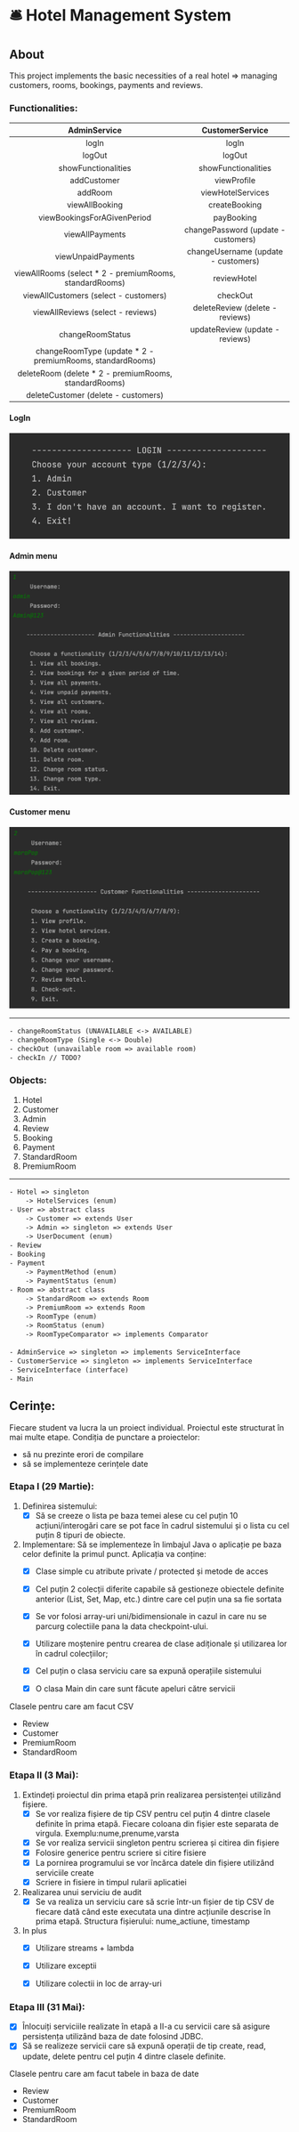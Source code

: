 # :bellhop_bell: Hotel Management System

## About
This project implements the basic necessities of a real hotel => managing customers, rooms, bookings, payments and reviews.

### Functionalities:

|                       AdminService                        |           CustomerService           |
|:---------------------------------------------------------:|:-----------------------------------:|
|                           logIn                           |                logIn                |
|                          logOut                           |               logOut                |    
|                    showFunctionalities                    |         showFunctionalities         |
|                        addCustomer                        |             viewProfile             |
|                          addRoom                          |          viewHotelServices          |
|                      viewAllBooking                       |            createBooking            |
|                viewBookingsForAGivenPeriod                |             payBooking              | 
|                      viewAllPayments                      | changePassword (update - customers) | 
|                    viewUnpaidPayments                     | changeUsername (update - customers) |
|  viewAllRooms (select * 2 - premiumRooms, standardRooms)  |             reviewHotel             |
|           viewAllCustomers (select - customers)           |              checkOut               |
|             viewAllReviews (select - reviews)             |   deleteReview (delete - reviews)   |
|                     changeRoomStatus                      |   updateReview (update - reviews)   |
| changeRoomType (update * 2 - premiumRooms, standardRooms) |                                     |
|   deleteRoom (delete * 2 - premiumRooms, standardRooms)   |                                     |
|            deleteCustomer (delete - customers)            |                                     |

#### LogIn
![](/img/login.png)

#### Admin menu
![](/img/adminMenu.png)

#### Customer menu
![](/img/customerMenu.png)


------------------------------
    - changeRoomStatus (UNAVAILABLE <-> AVAILABLE)
    - changeRoomType (Single <-> Double)
    - checkOut (unavailable room => available room)
    - checkIn // TODO?


### Objects:
1) Hotel
2) Customer
3) Admin
4) Review
5) Booking
6) Payment
7) StandardRoom
8) PremiumRoom

--------------------------------
    - Hotel => singleton
        -> HotelServices (enum)
    - User => abstract class
        -> Customer => extends User
        -> Admin => singleton => extends User
        -> UserDocument (enum)
    - Review
    - Booking
    - Payment
        -> PaymentMethod (enum)
        -> PaymentStatus (enum)
    - Room => abstract class
        -> StandardRoom => extends Room
        -> PremiumRoom => extends Room
        -> RoomType (enum)
        -> RoomStatus (enum)
        -> RoomTypeComparator => implements Comparator

    - AdminService => singleton => implements ServiceInterface
    - CustomerService => singleton => implements ServiceInterface
    - ServiceInterface (interface)
    - Main


## Cerințe:
Fiecare student va lucra la un proiect individual. Proiectul este structurat în mai multe etape.
Condiția de punctare a proiectelor:
- să nu prezinte erori de compilare
- să se implementeze cerințele date


### Etapa I (29 Martie):
1. Definirea sistemului:
    -  [x] Să se creeze o lista pe baza temei alese cu cel puțin 10 acțiuni/interogări care
       se pot face în cadrul sistemului și o lista cu cel puțin 8 tipuri de obiecte.
2.  Implementare: Să se implementeze în limbajul Java o aplicație pe baza celor definite la primul punct. Aplicația va conține:
    - [x] Clase simple cu atribute private / protected și metode de acces
    - [x] Cel puțin 2 colecții diferite capabile să gestioneze obiectele definite anterior (List, Set, Map, etc.) dintre care cel puțin una sa fie sortata
    - [x] Se vor folosi array-uri uni/bidimensionale in cazul in care nu se parcurg colectiile pana la data checkpoint-ului.
    - [x] Utilizare moștenire pentru crearea de clase adiționale și utilizarea lor în cadrul colecțiilor;
    - [x] Cel puțin o clasa serviciu care sa expună operațiile sistemului
    - [x] O clasa Main din care sunt făcute apeluri către servicii


Clasele pentru care am facut CSV 
- Review
- Customer
- PremiumRoom
- StandardRoom

### Etapa II (3 Mai):

1. Extindeți proiectul din prima etapă prin realizarea persistenței utilizând fișiere.
    - [x] Se vor realiza fișiere de tip CSV pentru cel puțin 4 dintre clasele definite în prima etapă. Fiecare coloana din fișier este separata de virgula. Exemplu:nume,prenume,varsta
    - [x] Se vor realiza servicii singleton pentru scrierea și citirea din fișiere
    - [x] Folosire generice pentru scriere si citire fisiere
    - [x] La pornirea programului se vor încărca datele din fișiere utilizând serviciile create
    - [x] Scriere in fisiere in timpul rularii aplicatiei
2. Realizarea unui serviciu de audit
    - [x] Se va realiza un serviciu care să scrie într-un fișier de tip CSV de fiecare dată când este executata una dintre acțiunile descrise în prima etapă. Structura fișierului: nume_actiune, timestamp
3. In plus
   - [x] Utilizare streams + lambda
   - [x] Utilizare exceptii
   - [x] Utilizare colectii in loc de array-uri


### Etapa III (31 Mai):
- [x] Înlocuiți serviciile realizate în etapă a II-a cu servicii care să asigure persistența utilizând baza de date folosind JDBC.
- [x] Să se realizeze servicii care să expună operații de tip create, read, update, delete pentru cel puțin 4 dintre clasele definite.

Clasele pentru care am facut tabele in baza de date
- Review
- Customer
- PremiumRoom
- StandardRoom